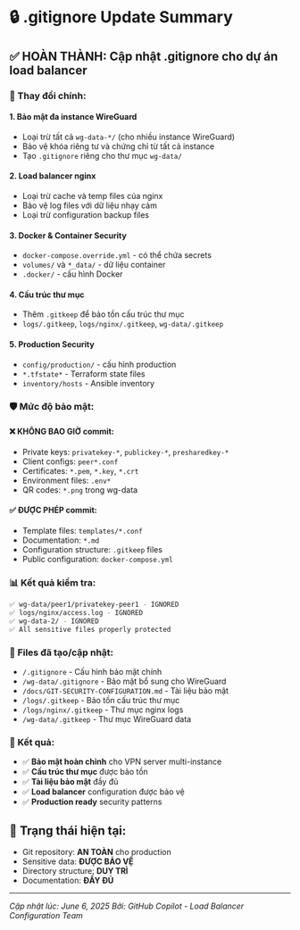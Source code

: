 # 🔒 .gitignore Update Summary

## ✅ HOÀN THÀNH: Cập nhật .gitignore cho dự án load balancer

### 🔄 Thay đổi chính:

#### 1. **Bảo mật đa instance WireGuard**
- Loại trừ tất cả `wg-data-*/` (cho nhiều instance WireGuard)
- Bảo vệ khóa riêng tư và chứng chỉ từ tất cả instance
- Tạo `.gitignore` riêng cho thư mục `wg-data/`

#### 2. **Load balancer nginx**
- Loại trừ cache và temp files của nginx
- Bảo vệ log files với dữ liệu nhạy cảm
- Loại trừ configuration backup files

#### 3. **Docker & Container Security**
- `docker-compose.override.yml` - có thể chứa secrets
- `volumes/` và `*_data/` - dữ liệu container
- `.docker/` - cấu hình Docker

#### 4. **Cấu trúc thư mục**
- Thêm `.gitkeep` để bảo tồn cấu trúc thư mục
- `logs/.gitkeep`, `logs/nginx/.gitkeep`, `wg-data/.gitkeep`

#### 5. **Production Security**
- `config/production/` - cấu hình production
- `*.tfstate*` - Terraform state files
- `inventory/hosts` - Ansible inventory

### 🛡️ Mức độ bảo mật:

#### ❌ KHÔNG BAO GIỜ commit:
- Private keys: `privatekey-*`, `publickey-*`, `presharedkey-*`
- Client configs: `peer*.conf`
- Certificates: `*.pem`, `*.key`, `*.crt`
- Environment files: `.env*`
- QR codes: `*.png` trong wg-data

#### ✅ ĐƯỢC PHÉP commit:
- Template files: `templates/*.conf`
- Documentation: `*.md`
- Configuration structure: `.gitkeep` files
- Public configuration: `docker-compose.yml`

### 📊 Kết quả kiểm tra:
```bash
✅ wg-data/peer1/privatekey-peer1 - IGNORED
✅ logs/nginx/access.log - IGNORED  
✅ wg-data-2/ - IGNORED
✅ All sensitive files properly protected
```

### 📁 Files đã tạo/cập nhật:
- `/.gitignore` - Cấu hình bảo mật chính
- `/wg-data/.gitignore` - Bảo mật bổ sung cho WireGuard
- `/docs/GIT-SECURITY-CONFIGURATION.md` - Tài liệu bảo mật
- `/logs/.gitkeep` - Bảo tồn cấu trúc thư mục
- `/logs/nginx/.gitkeep` - Thư mục nginx logs
- `/wg-data/.gitkeep` - Thư mục WireGuard data

### 🎯 Kết quả:
- ✅ **Bảo mật hoàn chỉnh** cho VPN server multi-instance
- ✅ **Cấu trúc thư mục** được bảo tồn
- ✅ **Tài liệu bảo mật** đầy đủ
- ✅ **Load balancer** configuration được bảo vệ
- ✅ **Production ready** security patterns

## 🚀 Trạng thái hiện tại:
- Git repository: **AN TOÀN** cho production
- Sensitive data: **ĐƯỢC BẢO VỆ**
- Directory structure: **DUY TRÌ**
- Documentation: **ĐẦY ĐỦ**

---
*Cập nhật lúc: June 6, 2025*
*Bởi: GitHub Copilot - Load Balancer Configuration Team*
